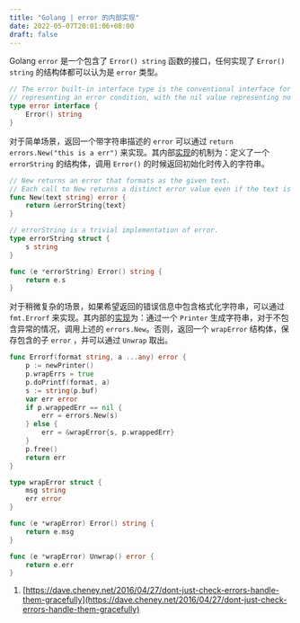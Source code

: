 ```yaml
---
title: "Golang | error 的内部实现"
date: 2022-05-07T20:01:06+08:00
draft: false
---
```


Golang `error` 是一个包含了 `Error() string` 函数的接口，任何实现了 `Error() string` 的结构体都可以认为是 `error` 类型。

```go
// The error built-in interface type is the conventional interface for
// representing an error condition, with the nil value representing no error.
type error interface {
	Error() string
}
```

对于简单场景，返回一个带字符串描述的 `error` 可以通过 `return errors.New("this is a err")` 来实现。其内部[实现](https://go.dev/src/errors/errors.go#L58)的机制为：定义了一个 `errorString` 的结构体，调用 `Error()` 的时候返回初始化时传入的字符串。

```go
// New returns an error that formats as the given text.
// Each call to New returns a distinct error value even if the text is identical.
func New(text string) error {
	return &errorString{text}
}

// errorString is a trivial implementation of error.
type errorString struct {
	s string
}

func (e *errorString) Error() string {
	return e.s
}
```

对于稍微复杂的场景，如果希望返回的错误信息中包含格式化字符串，可以通过 `fmt.Errorf` 来实现。其内部的[实现](https://go.dev/src/fmt/errors.go)为：通过一个 `Printer` 生成字符串，对于不包含异常的情况，调用上述的 `errors.New`。否则，返回一个 `wrapError` 结构体，保存包含的子 `error` ，并可以通过 `Unwrap` 取出。

```go
func Errorf(format string, a ...any) error {
	p := newPrinter()
	p.wrapErrs = true
	p.doPrintf(format, a)
	s := string(p.buf)
	var err error
	if p.wrappedErr == nil {
		err = errors.New(s)
	} else {
		err = &wrapError{s, p.wrappedErr}
	}
	p.free()
	return err
}

type wrapError struct {
	msg string
	err error
}

func (e *wrapError) Error() string {
	return e.msg
}

func (e *wrapError) Unwrap() error {
	return e.err
}
```

1. [https://dave.cheney.net/2016/04/27/dont-just-check-errors-handle-them-gracefully](https://dave.cheney.net/2016/04/27/dont-just-check-errors-handle-them-gracefully)
